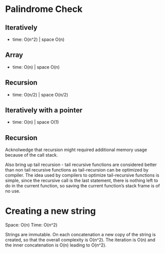 

#  Palindrome Check
## Iteratively
* time: O(n^2) | space O(n)

## Array
* time: O(n) | space O(n)

## Recursion
* time: O(n/2) | space O(n/2)

## Iteratively with a pointer
* time: O(n) | space O(1)

## Recursion
Acknolwedge that recursion might required additional memory usage because of the call stack. 

Also bring up tail recursion - tail recursive functions are considered better than non tail recursive functions as tail-recursion can be optimized by compiler. The idea used by compilers to optimize tail-recursive functions is simple, since the recursive call is the last statement, there is nothing left to do in the current function, so saving the current function’s stack frame is of no use.

# Creating a new string
Space: O(n)
Time: O(n^2)

Strings are immutable. On each concatenation a new copy of the string is created, so that the overall complexity is O(n^2). The iteration is O(n) and the inner concatenation is O(n) leading to O(n^2).



